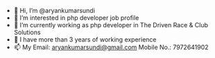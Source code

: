 - 👋 Hi, I’m @aryankumarsundi
- 👀 I’m interested in php developer job profile
- 🌱 I’m currently working as php developer in The Driven Race & Club Solutions
- 💞️ I have more than 3 years of working experience
- 📫 My Email: aryankumarsundi@gmail.com 
     Mobile No.: 7972641902
<!---
aryankumarsundi/aryankumarsundi is a ✨ special ✨ repository because its `README.md` (this file) appears on your GitHub profile.
You can click the Preview link to take a look at your changes.
--->
